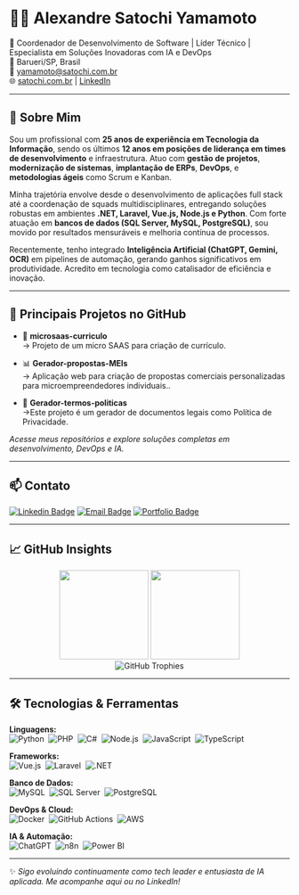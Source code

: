 # 👨‍💻 Alexandre Satochi Yamamoto

🚀 Coordenador de Desenvolvimento de Software | Líder Técnico | Especialista em Soluções Inovadoras com IA e DevOps  
📍 Barueri/SP, Brasil  
📧 yamamoto@satochi.com.br  
🌐 [satochi.com.br](https://satochi.com.br) | [LinkedIn](https://linkedin.com/in/alexyamamoto)

---

## 📌 Sobre Mim

Sou um profissional com **25 anos de experiência em Tecnologia da Informação**, sendo os últimos **12 anos em posições de liderança em times de desenvolvimento** e infraestrutura. Atuo com **gestão de projetos**, **modernização de sistemas**, **implantação de ERPs**, **DevOps**, e **metodologias ágeis** como Scrum e Kanban.  

Minha trajetória envolve desde o desenvolvimento de aplicações full stack até a coordenação de squads multidisciplinares, entregando soluções robustas em ambientes **.NET, Laravel, Vue.js, Node.js e Python**. Com forte atuação em **bancos de dados (SQL Server, MySQL, PostgreSQL)**, sou movido por resultados mensuráveis e melhoria contínua de processos.  

Recentemente, tenho integrado **Inteligência Artificial (ChatGPT, Gemini, OCR)** em pipelines de automação, gerando ganhos significativos em produtividade. Acredito em tecnologia como catalisador de eficiência e inovação.

---

## 📁 Principais Projetos no GitHub

- 🎯 **microsaas-curriculo**  
  → Projeto de um micro SAAS para criação de currículo.

- 📊 **Gerador-propostas-MEIs**  
  → Aplicação web para criação de propostas comerciais personalizadas para microempreendedores individuais..

- 🧠 **Gerador-termos-politicas**  
  →Este projeto é um gerador de documentos legais como Política de Privacidade.


*Acesse meus repositórios e explore soluções completas em desenvolvimento, DevOps e IA.*

---
## 📫 Contato

<div align="left">

[![Linkedin Badge](https://img.shields.io/badge/-Linkedin-05122A?style=for-the-badge&logo=Linkedin&logoColor=white)](https://linkedin.com/in/alexyamamoto)
[![Email Badge](https://img.shields.io/badge/-EMAIL-05122A?style=for-the-badge&logo=minutemailer&logoColor=white)](mailto:yamamoto@satochi.com.br)
[![Portfolio Badge](https://img.shields.io/badge/-PORTFOLIO-05122A?style=for-the-badge&logo=OpenProject&logoColor=white)](https://satochi.com.br)

</div>

---

## 📈 GitHub Insights

<div align="center">
  <img height="160em" src="https://github-readme-stats.vercel.app/api?username=satochi-yamamoto&show_icons=true&theme=transparent"/>
  <img height="160em" src="https://github-readme-stats.vercel.app/api/top-langs/?username=satochi-yamamoto&layout=compact&theme=transparent"/>
</div>

<div align="center">
  <img src="https://github-profile-trophy.vercel.app/?username=satochi-yamamoto&theme=flat&column=7" alt="GitHub Trophies"/>
</div>

---

## 🛠️ Tecnologias & Ferramentas

**Linguagens:**  
![Python](https://img.shields.io/badge/python-05122A?style=for-the-badge&logo=python)&nbsp;
![PHP](https://img.shields.io/badge/php-05122A?style=for-the-badge&logo=php)&nbsp;
![C#](https://img.shields.io/badge/csharp-05122A?style=for-the-badge&logo=csharp)&nbsp;
![Node.js](https://img.shields.io/badge/node.js-05122A?style=for-the-badge&logo=node.js)&nbsp;
![JavaScript](https://img.shields.io/badge/javascript-05122A?style=for-the-badge&logo=javascript)&nbsp;
![TypeScript](https://img.shields.io/badge/typescript-05122A?style=for-the-badge&logo=typescript)&nbsp;

**Frameworks:**  
![Vue.js](https://img.shields.io/badge/vuejs-05122A?style=for-the-badge&logo=vue.js)&nbsp;
![Laravel](https://img.shields.io/badge/laravel-05122A?style=for-the-badge&logo=laravel)&nbsp;
![.NET](https://img.shields.io/badge/.NET-05122A?style=for-the-badge&logo=dotnet)&nbsp;

**Banco de Dados:**  
![MySQL](https://img.shields.io/badge/mysql-05122A?style=for-the-badge&logo=mysql)&nbsp;
![SQL Server](https://img.shields.io/badge/sqlserver-05122A?style=for-the-badge&logo=microsoftsqlserver)&nbsp;
![PostgreSQL](https://img.shields.io/badge/postgresql-05122A?style=for-the-badge&logo=postgresql)&nbsp;

**DevOps & Cloud:**  
![Docker](https://img.shields.io/badge/docker-05122A?style=for-the-badge&logo=docker)&nbsp;
![GitHub Actions](https://img.shields.io/badge/github_actions-05122A?style=for-the-badge&logo=github)&nbsp;
![AWS](https://img.shields.io/badge/aws-05122A?style=for-the-badge&logo=amazonaws)&nbsp;

**IA & Automação:**  
![ChatGPT](https://img.shields.io/badge/chatgpt-05122A?style=for-the-badge&logo=openai)&nbsp;
![n8n](https://img.shields.io/badge/n8n-05122A?style=for-the-badge&logo=n8n)&nbsp;
![Power BI](https://img.shields.io/badge/powerbi-05122A?style=for-the-badge&logo=powerbi)&nbsp;

---

✨ *Sigo evoluindo continuamente como tech leader e entusiasta de IA aplicada. Me acompanhe aqui ou no LinkedIn!*
